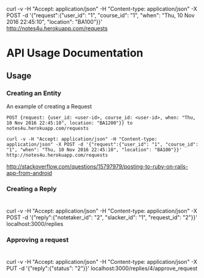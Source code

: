 curl -v -H "Accept: application/json" -H "Content-type: application/json" -X POST -d '{"request":{"user_id": "1", "course_id": "1", "when": "Thu, 10 Nov 2016 22:45:10", "location": "BA100"}}' http://notes4u.herokuapp.com/requests

# API Usage Documentation

## Usage

### Creating an Entity

An example of creating a Request
```
POST {request: {user_id: <user-id>, course_id: <user-id>, when: "Thu, 10 Nov 2016 22:45:10", location: "BA1200"}} to notes4u.herokuapp.com/requests
```

`curl -v -H "Accept: application/json" -H "Content-type: application/json" -X POST -d '{"request":{"user_id": "1", "course_id": "1", "when": "Thu, 10 Nov 2016 22:45:10", "location": "BA100"}}' http://notes4u.herokuapp.com/requests`


http://stackoverflow.com/questions/15797979/posting-to-ruby-on-rails-app-from-android


### Creating a Reply
#
curl -v -H "Accept: application/json" -H "Content-type: application/json" -X POST -d '{"reply":{"notetaker_id": "2", "slacker_id": "1", "request_id": "2"}}' localhost:3000/replies

### Approving a request
#
curl -v -H "Accept: application/json" -H "Content-type: application/json" -X PUT -d '{"reply":{"status": "2"}}' localhost:3000/replies/4/approve_request
